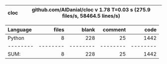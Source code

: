 cloc|github.com/AlDanial/cloc v 1.78  T=0.03 s (275.9 files/s, 58464.5 lines/s)
--- | ---

Language|files|blank|comment|code
:-------|-------:|-------:|-------:|-------:
Python|8|228|25|1442
--------|--------|--------|--------|--------
SUM:|8|228|25|1442
